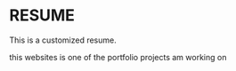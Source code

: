 # RESUME

This is a customized resume.

this websites is one of the portfolio projects am working on
